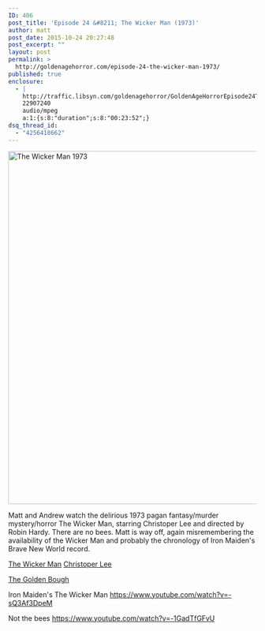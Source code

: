 ```yaml
---
ID: 406
post_title: 'Episode 24 &#8211; The Wicker Man (1973)'
author: matt
post_date: 2015-10-24 20:27:48
post_excerpt: ""
layout: post
permalink: >
  http://goldenagehorror.com/episode-24-the-wicker-man-1973/
published: true
enclosure:
  - |
    http://traffic.libsyn.com/goldenagehorror/GoldenAgeHorrorEpisode24TheWickerMan.mp3
    22907240
    audio/mpeg
    a:1:{s:8:"duration";s:8:"00:23:52";}
dsq_thread_id:
  - "4256418662"
---
```

<img class="alignnone size-full wp-image-407" src="http://goldenagehorror.com/wp-content/uploads/2015/10/wickerman.jpg" alt="The Wicker Man 1973" width="1280" height="716" />

Matt and Andrew watch the delirious 1973 pagan fantasy/murder mystery/horror The Wicker Man, starring Christoper Lee and directed by Robin Hardy. There are no bees. Matt is way off, again misremembering the availability of the Wicker Man and probably the chronology of Iron Maiden's Brave New World record.

<!--more-->

<a href="https://en.wikipedia.org/wiki/The_Wicker_Man_(1973_film)">The Wicker Man</a>
<a href="https://en.wikipedia.org/wiki/Christopher_Lee">Christoper Lee</a>

<a href="http://www.sacred-texts.com/pag/frazer">The Golden Bough</a>

Iron Maiden's The Wicker Man
https://www.youtube.com/watch?v=-sQ3Af3DpeM

Not the bees
https://www.youtube.com/watch?v=-1GadTfGFvU